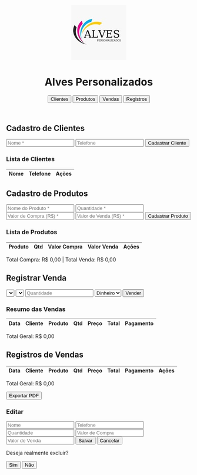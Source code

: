 <!DOCTYPE html>
<html lang="pt-BR">
<head>
<meta charset="UTF-8">
<meta name="viewport" content="width=device-width, initial-scale=1.0">
<title>Alves Personalizados</title>
<link rel="stylesheet" href="programa.css">
<script src="https://cdnjs.cloudflare.com/ajax/libs/jspdf/2.5.1/jspdf.umd.min.js"></script>
</head>
<body>
<header>
  <div class="header-left">
    <img src="logo.png" alt="logo" class="logo">
  </div>
  <div class="header-center">
  <h1>Alves Personalizados</h1>
  <nav>
    <button onclick="mostrar('clientes')">Clientes</button>
    <button onclick="mostrar('produtos')">Produtos</button>
    <button onclick="mostrar('vendas')">Vendas</button>
    <button onclick="mostrar('registrosVendas')">Registros</button>
  </nav>
</header>

<main>
  <!-- Clientes -->
  <section id="clientes" class="view">
    <h2>Cadastro de Clientes</h2>
    <div class="form">
      <input type="text" id="nomeCliente" placeholder="Nome *">
      <input type="text" id="telefoneCliente" placeholder="Telefone">
      <button id="btnCadastrarCliente">Cadastrar Cliente</button>
    </div>
    <h3>Lista de Clientes</h3>
    <table id="tabelaClientes">
      <thead>
        <tr>
          <th>Nome</th>
          <th>Telefone</th>
          <th>Ações</th>
        </tr>
      </thead>
      <tbody></tbody>
    </table>
  </section>

  <!-- Produtos -->
  <section id="produtos" class="view">
    <h2>Cadastro de Produtos</h2>
    <div class="form">
      <input type="text" id="nomeProduto" placeholder="Nome do Produto *">
      <input type="number" id="quantidadeProduto" placeholder="Quantidade *">
      <input type="number" id="valorCompraProduto" placeholder="Valor de Compra (R$) *" step="0.01">
      <input type="number" id="valorVendaProduto" placeholder="Valor de Venda (R$) *" step="0.01">
      <button id="btnCadastrarProduto">Cadastrar Produto</button>
    </div>
    <h3>Lista de Produtos</h3>
    <table id="tabelaProdutos">
      <thead>
        <tr>
          <th>Produto</th>
          <th>Qtd</th>
          <th>Valor Compra</th>
          <th>Valor Venda</th>
          <th>Ações</th>
        </tr>
      </thead>
      <tbody></tbody>
    </table>
    <p class="total">Total Compra: <span id="totalCompra">R$ 0,00</span> | Total Venda: <span id="totalVenda">R$ 0,00</span></p>
  </section>

  <!-- Vendas -->
  <section id="vendas" class="view active">
    <h2>Registrar Venda</h2>
    <div class="form">
      <select id="clienteSelect"></select>
      <select id="produtoSelect"></select>
      <input type="number" id="quantidadeVenda" placeholder="Quantidade">
      <select id="formaPagamento">
        <option value="Dinheiro">Dinheiro</option>
        <option value="Cartão">Cartão</option>
        <option value="Pix">Pix</option>
      </select>
      <button id="btnVender">Vender</button>
    </div>
    <h3>Resumo das Vendas</h3>
    <table id="tabelaVendas">
      <thead>
        <tr>
          <th>Data</th>
          <th>Cliente</th>
          <th>Produto</th>
          <th>Qtd</th>
          <th>Preço</th>
          <th>Total</th>
          <th>Pagamento</th>
        </tr>
      </thead>
      <tbody></tbody>
    </table>
    <p class="total">Total Geral: <span id="totalGeral">R$ 0,00</span></p>
  </section>

  <!-- Registros -->
  <section id="registrosVendas" class="view">
    <h2>Registros de Vendas</h2>
    <table id="tabelaRegistros">
      <thead>
        <tr>
          <th>Data</th>
          <th>Cliente</th>
          <th>Produto</th>
          <th>Qtd</th>
          <th>Preço</th>
          <th>Total</th>
          <th>Pagamento</th>
          <th>Ações</th>
        </tr>
      </thead>
      <tbody></tbody>
    </table>
    <p class="total">Total Geral: <span id="totalGeralRegistros">R$ 0,00</span></p>
    <button onclick="exportarRelatorio()">Exportar PDF</button>
  </section>
</main>

<!-- Modal Edição -->
<div id="modalEditar" class="modal">
  <div class="modal-content">
    <h3 id="modalEditarTitulo">Editar</h3>
    <input type="text" id="modalEditarNome" placeholder="Nome">
    <input type="text" id="modalEditarTelefone" placeholder="Telefone">
    <input type="number" id="modalEditarQuantidade" placeholder="Quantidade">
    <input type="number" id="modalEditarCompra" placeholder="Valor de Compra" step="0.01">
    <input type="number" id="modalEditarVenda" placeholder="Valor de Venda" step="0.01">
    <button id="btnSalvarEdicao">Salvar</button>
    <button id="btnCancelarEdicao">Cancelar</button>
  </div>
</div>

<!-- Modal Exclusão -->
<div id="modalExcluir" class="modal">
  <div class="modal-content">
    <p>Deseja realmente excluir?</p>
    <button id="btnConfirmarExcluir">Sim</button>
    <button id="btnCancelarExcluir">Não</button>
  </div>
</div>

<script src="programa.js"></script>
</body>
</html>

